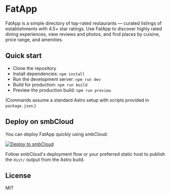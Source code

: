 # FatApp

FatApp is a simple directory of top-rated restaurants — curated listings of establishments with 4.5+ star ratings. Use FatApp to discover highly rated dining experiences, view reviews and photos, and find places by cuisine, price range, and amenities.

## Quick start

- Clone the repository
- Install dependencies: `npm install`
- Run the development server: `npm run dev`
- Build for production: `npm run build`
- Preview the production build: `npm run preview`

(Commands assume a standard Astro setup with scripts provided in `package.json`.)

## Deploy on smbCloud

You can deploy FatApp quickly using smbCloud:

[![Deploy to smbCloud](https://github.com/smbcloudXYZ/smbcloud-cli/blob/development/deploy.svg)](https://smbcloud.xyz)

Follow smbCloud's deployment flow or your preferred static host to publish the `dist/` output from the Astro build.

## License

MIT

